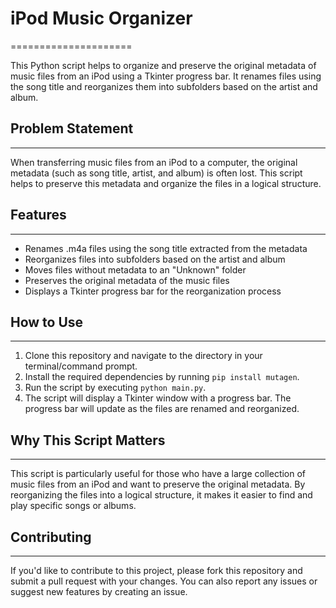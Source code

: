 # iPod Music Organizer
=====================

This Python script helps to organize and preserve the original metadata of music files from an iPod using a Tkinter progress bar. It renames files using the song title and reorganizes them into subfolders based on the artist and album.

## Problem Statement
-------------------

When transferring music files from an iPod to a computer, the original metadata (such as song title, artist, and album) is often lost. This script helps to preserve this metadata and organize the files in a logical structure.

## Features
------------

* Renames .m4a files using the song title extracted from the metadata
* Reorganizes files into subfolders based on the artist and album
* Moves files without metadata to an "Unknown" folder
* Preserves the original metadata of the music files
* Displays a Tkinter progress bar for the reorganization process

## How to Use
--------------

1. Clone this repository and navigate to the directory in your terminal/command prompt.
2. Install the required dependencies by running `pip install mutagen`.
3. Run the script by executing `python main.py`.
4. The script will display a Tkinter window with a progress bar. The progress bar will update as the files are renamed and reorganized.

## Why This Script Matters
-------------------------

This script is particularly useful for those who have a large collection of music files from an iPod and want to preserve the original metadata. By reorganizing the files into a logical structure, it makes it easier to find and play specific songs or albums.

## Contributing
------------

If you'd like to contribute to this project, please fork this repository and submit a pull request with your changes. You can also report any issues or suggest new features by creating an issue.
